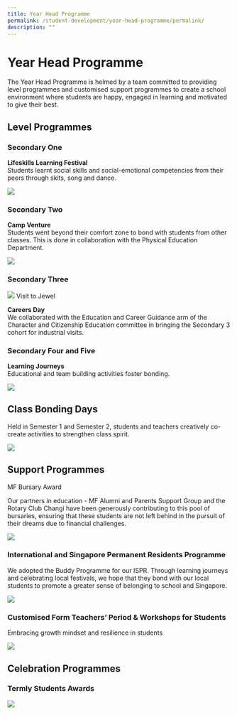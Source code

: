```yaml
---
title: Year Head Programme
permalink: /student-development/year-head-programme/permalink/
description: ""
---
```

Year Head Programme
===================

The Year Head Programme is helmed by a team committed to providing level programmes and customised support programmes to create a school environment where students are happy, engaged in learning and motivated to give their best.

Level Programmes
----------------

### Secondary One  

**Lifeskills Learning Festival**  
Students learnt social skills and social-emotional competencies from their peers through skits, song and dance.

![](/images/sec1.png)

### Secondary Two

**Camp Venture**  
Students went beyond their comfort zone to bond with students from other classes. This is done in collaboration with the Physical Education Department.

![](/images/sec2.png)

### Secondary Three

![](/images/sec3.jpg)
Visit to Jewel

**Careers Day**  
We collaborated with the Education and Career Guidance arm of the Character and Citizenship Education committee in bringing the Secondary 3 cohort for industrial visits.

### Secondary Four and Five

**Learning Journeys**  
Educational and team building activities foster bonding.

![](/images/sec4.png)

Class Bonding Days
------------------

Held in Semester 1 and Semester 2, students and teachers creatively co-create activities to strengthen class spirit.

![](/images/bonding1.png)

Support Programmes
------------------

MF Bursary Award  

Our partners in education - MF Alumni and Parents Support Group and the Rotary Club Changi have been generously contributing to this pool of bursaries, ensuring that these students are not left behind in the pursuit of their dreams due to financial challenges.

![](/images/bursary.jpg)

### International and Singapore Permanent Residents Programme

We adopted the Buddy Programme for our ISPR. Through learning journeys and celebrating local festivals, we hope that they bond with our local students to promote a greater sense of belonging to school and Singapore.

![](/images/pr.png)

### Customised Form Teachers’ Period & Workshops for Students

Embracing growth mindset and resilience in students

![](/images/workshop.png)

Celebration Programmes
----------------------

### Termly Students Awards

![](/images/term1.jpg)